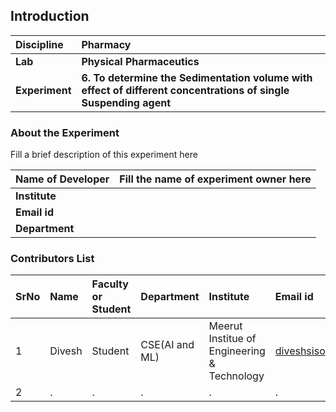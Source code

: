 ## Introduction

| <b>Discipline  | <b>Pharmacy                                                                                                     |
| :------------- | :-------------------------------------------------------------------------------------------------------------- |
| <b> Lab        | <b> Physical Pharmaceutics                                                                                      |
| <b> Experiment | <b> 6. To determine the Sedimentation volume with effect of different concentrations of single Suspending agent |

### About the Experiment

Fill a brief description of this experiment here

| <b>Name of Developer | <b> Fill the name of experiment owner here |
| :------------------- | :----------------------------------------- |
| <b> Institute        | <b>                                        |
| <b> Email id         | <b>                                        |
| <b> Department       |

### Contributors List

| SrNo | Name   | Faculty or Student | Department     | Institute                                   | Email id                  |
| :--- | :----- | :----------------- | :------------- | :------------------------------------------ | :------------------------ |
| 1    | Divesh | Student            | CSE(AI and ML) | Meerut Institue of Engineering & Technology | diveshsisodiads@gmail.com |
| 2    | .      | .                  | .              | .                                           | .                         |
